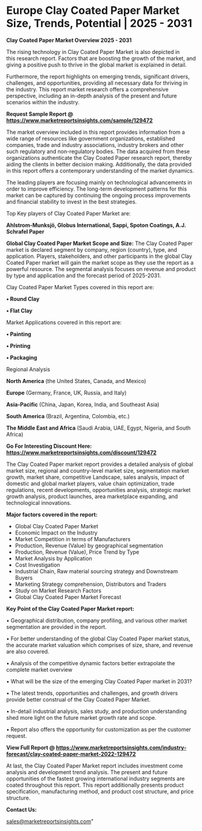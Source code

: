 # Europe Clay Coated Paper Market Size, Trends, Potential | 2025 - 2031

<Strong> Clay Coated Paper Market Overview 2025 - 2031</strong>

The rising technology in Clay Coated Paper Market is also depicted in this research report. Factors that are boosting the growth of the market, and giving a positive push to thrive in the global market is explained in detail.

Furthermore, the report highlights on emerging trends, significant drivers, challenges, and opportunities, providing all necessary data for thriving in the industry. This report market research offers a comprehensive perspective, including an in-depth analysis of the present and future scenarios within the industry.

<strong>Request Sample Report @ <a href=https://www.marketreportsinsights.com/sample/129472>https://www.marketreportsinsights.com/sample/129472</a></strong>

The market overview included in this report provides information from a wide range of resources like government organizations, established companies, trade and industry associations, industry brokers and other such regulatory and non-regulatory bodies. The data acquired from these organizations authenticate the Clay Coated Paper research report, thereby aiding the clients in better decision making. Additionally, the data provided in this report offers a contemporary understanding of the market dynamics.

The leading players are focusing mainly on technological advancements in order to improve efficiency. The long-term development patterns for this market can be captured by continuing the ongoing process improvements and financial stability to invest in the best strategies.

Top Key players of Clay Coated Paper Market are:

<strong>Ahlstrom-Munksjö, Globus International, Sappi, Spoton Coatings, A.J. Schrafel Paper</strong>

<strong><b>Global Clay Coated Paper Market Scope and Size:</b></strong>
The Clay Coated Paper market is declared segment by company, region (country), type, and application. Players, stakeholders, and other participants in the global Clay Coated Paper market will gain the market scope as they use the report as a powerful resource. The segmental analysis focuses on revenue and product by type and application and the forecast period of 2025-2031.

Clay Coated Paper Market Types covered in this report are:

<strong>• Round Clay

• Flat Clay</strong>

Market Applications covered in this report are:

<strong>• Painting

• Printing

• Packaging</strong> 

Regional Analysis

<strong>North America</strong> (the United States, Canada, and Mexico)

<strong>Europe</strong> (Germany, France, UK, Russia, and Italy)

<strong>Asia-Pacific</strong> (China, Japan, Korea, India, and Southeast Asia)

<strong>South America</strong> (Brazil, Argentina, Colombia, etc.)

<strong>The Middle East and Africa</strong> (Saudi Arabia, UAE, Egypt, Nigeria, and South Africa)

<strong>Go For Interesting Discount Here: <a href=https://www.marketreportsinsights.com/discount/129472>https://www.marketreportsinsights.com/discount/129472</a></strong>

The Clay Coated Paper market report provides a detailed analysis of global market size, regional and country-level market size, segmentation market growth, market share, competitive Landscape, sales analysis, impact of domestic and global market players, value chain optimization, trade regulations, recent developments, opportunities analysis, strategic market growth analysis, product launches, area marketplace expanding, and technological innovations.

<strong><b>Major factors covered in the report:</b></strong>
<ul>
  <li>Global Clay Coated Paper Market </li>
  <li>Economic Impact on the Industry</li>
  <li>Market Competition in terms of Manufacturers</li>
  <li>Production, Revenue (Value) by geographical segmentation</li>
  <li>Production, Revenue (Value), Price Trend by Type</li>
  <li>Market Analysis by Application</li>
  <li>Cost Investigation</li>
  <li>Industrial Chain, Raw material sourcing strategy and Downstream Buyers</li>
  <li>Marketing Strategy comprehension, Distributors and Traders</li>
  <li>Study on Market Research Factors</li>
  <li>Global Clay Coated Paper Market Forecast</li>
</ul>

<strong><b>Key Point of the Clay Coated Paper Market report:</b></strong>

• Geographical distribution, company profiling, and various other market segmentation are provided in the report.

• For better understanding of the global Clay Coated Paper market status, the accurate market valuation which comprises of size, share, and revenue are also covered.

• Analysis of the competitive dynamic factors better extrapolate the complete market overview

• What will be the size of the emerging Clay Coated Paper market in 2031?

• The latest trends, opportunities and challenges, and growth drivers provide better construal of the Clay Coated Paper Market.

• In-detail industrial analysis, sales study, and production understanding shed more light on the future market growth rate and scope.

• Report also offers the opportunity for customization as per the customer request.

<strong><b>View Full Report @ <a href=https://www.marketreportsinsights.com/industry-forecast/clay-coated-paper-market-2022-129472>https://www.marketreportsinsights.com/industry-forecast/clay-coated-paper-market-2022-129472</a></b></strong>


At last, the Clay Coated Paper Market report includes investment come analysis and development trend analysis. The present and future opportunities of the fastest growing international industry segments are coated throughout this report. This report additionally presents product specification, manufacturing method, and product cost structure, and price structure.

<strong>Contact Us:</strong>

sales@marketreportsinsights.com"
